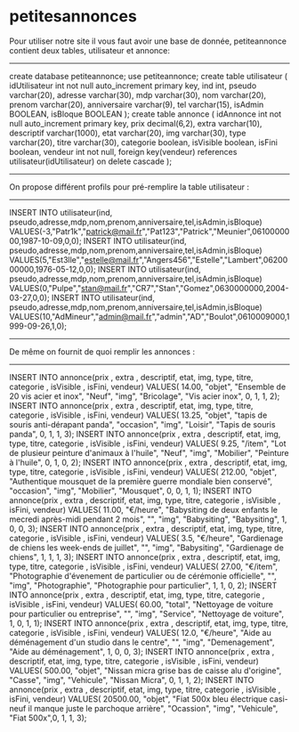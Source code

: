 # petitesannonces

Pour utiliser notre site il vous faut avoir une base de donnée, petiteannonce contient deux tables, utilisateur et annonce: 

------------------------------------------------------------------------------------------------------------------------------------------------------------------------

create database petiteannonce;
use petiteannonce;
create table utilisateur
( 
idUtilisateur int not null auto_increment primary key, 
ind int, 
pseudo varchar(20), 
adresse varchar(30), 
mdp varchar(30), 
nom varchar(20), 
prenom varchar(20), 
anniversaire varchar(9), 
tel varchar(15), 
isAdmin BOOLEAN, 
isBloque BOOLEAN
);
create table annonce
(
idAnnonce int not null auto_increment primary key, 
prix decimal(6,2), 
extra varchar(10), 
descriptif varchar(1000), 
etat varchar(20), 
img varchar(30), 
type varchar(20), 
titre varchar(30), 
categorie boolean, 
isVisible boolean, 
isFini boolean, 
vendeur int not null, 
foreign key(vendeur) references utilisateur(idUtilisateur) on delete cascade
);

------------------------------------------------------------------------------------------------------------------------------------------------------------------------

On propose différent profils pour pré-remplire la table utilisateur : 

------------------------------------------------------------------------------------------------------------------------------------------------------------------------

INSERT INTO utilisateur(ind, pseudo,adresse,mdp,nom,prenom,anniversaire,tel,isAdmin,isBloque) VALUES(-3,"Patr1k","patrick@mail.fr","Pat123","Patrick","Meunier",0610000000,1987-10-09,0,0);
INSERT INTO utilisateur(ind, pseudo,adresse,mdp,nom,prenom,anniversaire,tel,isAdmin,isBloque) VALUES(5,"Est3lle","estelle@mail.fr","Angers456","Estelle","Lambert",0620000000,1976-05-12,0,0);
INSERT INTO utilisateur(ind, pseudo,adresse,mdp,nom,prenom,anniversaire,tel,isAdmin,isBloque) VALUES(0,"Pulpe","stan@mail.fr","CR7","Stan","Gomez",0630000000,2004-03-27,0,0);
INSERT INTO utilisateur(ind, pseudo,adresse,mdp,nom,prenom,anniversaire,tel,isAdmin,isBloque) VALUES(10,"AdMineur","admin@mail.fr","admin","AD","Boulot",0610009000,1999-09-26,1,0);

------------------------------------------------------------------------------------------------------------------------------------------------------------------------

De même on fournit de quoi remplir les annonces :

------------------------------------------------------------------------------------------------------------------------------------------------------------------------

INSERT INTO annonce(prix , extra , descriptif, etat, img, type, titre, categorie , isVisible , isFini, vendeur) VALUES( 14.00, "objet", "Ensemble de 20 vis acier et inox", "Neuf", "img", "Bricolage", "Vis acier inox", 0, 1, 1, 2);
INSERT INTO annonce(prix , extra , descriptif, etat, img, type, titre, categorie , isVisible , isFini, vendeur) VALUES( 13.25, "objet", "tapis de souris anti-dérapant panda", "occasion", "img", "Loisir", "Tapis de souris panda", 0, 1, 1, 3);
INSERT INTO annonce(prix , extra , descriptif, etat, img, type, titre, categorie , isVisible , isFini, vendeur) VALUES( 9.25, "/item", "Lot de plusieur peinture d'animaux à l'huile", "Neuf", "img", "Mobilier", "Peinture à l'huile", 0, 1, 0, 2);
INSERT INTO annonce(prix , extra , descriptif, etat, img, type, titre, categorie , isVisible , isFini, vendeur) VALUES( 212.00, "objet", "Authentique mousquet de la première guerre mondiale bien conservé", "occasion", "img", "Mobilier", "Mousquet", 0, 0, 1, 1);
INSERT INTO annonce(prix , extra , descriptif, etat, img, type, titre, categorie , isVisible , isFini, vendeur) VALUES( 11.00, "€/heure", "Babysiting de deux enfants le mecredi après-midi pendant 2 mois", "", "img", "Babysiting", "Babysiting", 1, 0, 0, 3);
INSERT INTO annonce(prix , extra , descriptif, etat, img, type, titre, categorie , isVisible , isFini, vendeur) VALUES( 3.5, "€/heure", "Gardienage de chiens les week-ends de juillet", "", "img", "Babysiting", "Gardienage de chiens", 1, 1, 1, 3);
INSERT INTO annonce(prix , extra , descriptif, etat, img, type, titre, categorie , isVisible , isFini, vendeur) VALUES( 27.00, "€/item", "Photographie d'évenement de particulier ou de cérémonie officielle", "", "img", "Photographie", "Photographie pour particulier", 1, 1, 0, 2);
INSERT INTO annonce(prix , extra , descriptif, etat, img, type, titre, categorie , isVisible , isFini, vendeur) VALUES( 60.00, "total", "Nettoyage de voiture pour particulier ou entreprise", "", "img", "Service", "Nettoyage de voiture", 1, 0, 1, 1);
INSERT INTO annonce(prix , extra , descriptif, etat, img, type, titre, categorie , isVisible , isFini, vendeur) VALUES( 12.0, "€/heure", "Aide au déménagement d'un studio dans le centre", "", "img", "Demenagement", "Aide au déménagement", 1, 0, 0, 3);
INSERT INTO annonce(prix , extra , descriptif, etat, img, type, titre, categorie , isVisible , isFini, vendeur) VALUES( 500.00, "objet", "Nissan micra grise bas de caisse alu d'origine", "Casse", "img", "Vehicule", "Nissan Micra", 0, 1, 1, 2);
INSERT INTO annonce(prix , extra , descriptif, etat, img, type, titre, categorie , isVisible , isFini, vendeur) VALUES( 20500.00, "objet", "Fiat 500x bleu électrique casi-neuf il manque juste le parchoque arrière", "Ocassion", "img", "Vehicule", "Fiat 500x",0, 1, 1, 3);
